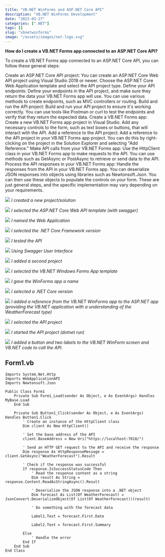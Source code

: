 ```yaml
---
title: "VB.NET WinForms and ASP.NET Core API"
description: "VB.NET WinForms Development"
date: "2023-03-27"
categories: [".NET"]
tags: []
slug: "vbnetwinforms"
image: "/assets/images/net-logo.svg"
---
```




**How do I create a VB.NET Forms app connected to an ASP.NET Core API?**

To create a VB.NET Forms app connected to an ASP.NET Core API, you can follow these general steps:

Create an ASP.NET Core API project:
You can create an ASP.NET Core Web API project using Visual Studio 2019 or newer. Choose the ASP.NET Core Web Application template and select the API project type.
Define your API endpoints:
Define your endpoints in the API project, and make sure they return the data your VB.NET Forms app will use. You can use various methods to create endpoints, such as MVC controllers or routing.
Build and run the API project:
Build and run your API project to ensure it's working correctly. You can use tools like Postman or curl to test the endpoints and verify that they return the expected data.
Create a VB.NET Forms app:
Create a new VB.NET Forms app project in Visual Studio. Add any necessary controls to the form, such as text boxes or buttons, that will interact with the API.
Add a reference to the API project:
Add a reference to the API project in your VB.NET Forms app project. You can do this by right-clicking on the project in the Solution Explorer and selecting "Add Reference."
Make API calls from your VB.NET Forms app:
Use the HttpClient class in your VB.NET Forms app to make requests to the API. You can use methods such as GetAsync or PostAsync to retrieve or send data to the API.
Process the API responses in your VB.NET Forms app:
Handle the responses from the API in your VB.NET Forms app. You can deserialize JSON responses into objects using libraries such as Newtonsoft.Json. You can then use these objects to populate the controls on your form.
These are just general steps, and the specific implementation may vary depending on your requirements.

![](/assets/images/vbnetwinforms/capture20230127-001-1011x676.png)
*I created a new project/solution*

![](/assets/images/vbnetwinforms/capture20230127-002-1011x676.png)
*I selected the ASP.NET Core Web API template (with swagger)*

![](/assets/images/vbnetwinforms/capture20230127-003-1013x671.png)
*I named the Web Application*

![](/assets/images/vbnetwinforms/capture20230127-004-1012x674.png)
*I selected the .NET Core Framework version*

![](/assets/images/vbnetwinforms/capture20230127-005-1368x730.png)
*I tested the API*

![](/assets/images/vbnetwinforms/capture20230127-006-1045x572.png)
*Using Swagger User Interface*

![](/assets/images/vbnetwinforms/capture20230127-007-741x590.png)
*I added a second project*

![](/assets/images/vbnetwinforms/captureaa-05-1011x676.png)
*I selected the VB.NET Windows Forms App template*

![](/assets/images/vbnetwinforms/captureaa-06-1011x672.png)
*I gave the WinForms app a name*

![](/assets/images/vbnetwinforms/captureaa-07-1012x674.png)
*I selected a .NET Core version*

![](/assets/images/vbnetwinforms/captureaa-08-828x653.png)
*I added a reference from the VB.NET WinForms app to the ASP.NET app (providing the VB.NET application with a understanding of the WeatherForecast type)*

![](/assets/images/vbnetwinforms/20230128-783x541.png)
*I selected the API project*

![](/assets/images/vbnetwinforms/capture20230127-008-1036x703.png)
*I started the API project (dotnet run)*

![](/assets/images/vbnetwinforms/capture20230127-009-1369x729.png)
*I added a button and two labels to the VB.NET WinForm screen and VB.NET code to call the API.*


## Form1.vb

```text
Imports System.Net.Http
Imports WebApplicationAPI
Imports Newtonsoft.Json

Public Class Form1
    Private Sub Form1_Load(sender As Object, e As EventArgs) Handles MyBase.Load
    End Sub

    Private Sub Button1_Click(sender As Object, e As EventArgs) Handles Button1.Click
        ' Create an instance of the HttpClient class
        Dim client As New HttpClient()

        ' Set the base address of the API
        client.BaseAddress = New Uri("https://localhost:7018/")

        ' Send an HTTP GET request to the API and receive the response
        Dim response As HttpResponseMessage = client.GetAsync("WeatherForecast").Result

        ' Check if the response was successful
        If response.IsSuccessStatusCode Then
            ' Read the response content as a string
            Dim result As String = response.Content.ReadAsStringAsync().Result

            ' Deserialize the JSON response into a .NET object
            Dim forecast As List(Of WeatherForecast) = JsonConvert.DeserializeObject(Of List(Of WeatherForecast))(result)

            ' Do something with the forecast data

            Label1.Text = forecast.First.Date

            Label2.Text = forecast.First.Summary

        Else
            ' Handle the error
        End If
    End Sub
End Class
```